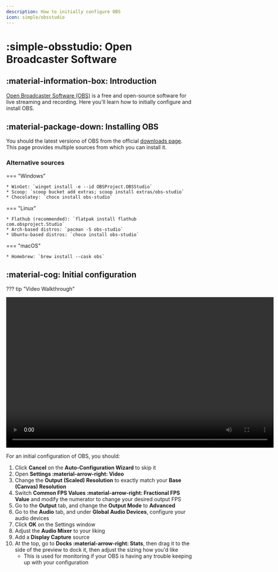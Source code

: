```yaml
---
description: How to initially configure OBS
icon: simple/obsstudio
---
```


# :simple-obsstudio: Open Broadcaster Software 

## :material-information-box: Introduction
[Open Broadcaster Software (OBS)](https://obsproject.com/) is a free and open-source software for live streaming and recording. Here you'll learn how to initially configure and install OBS.

## :material-package-down: Installing OBS
You should the latest versiono of OBS from the official [downloads page](https://obsproject.com/download). This page provides multiple sources from which you can install it.

### Alternative sources

=== "Windows"

    * WinGet: `winget install -e --id OBSProject.OBSStudio`
    * Scoop: `scoop bucket add extras; scoop install extras/obs-studio`
    * Chocolatey: `choco install obs-studio`

=== "Linux"

    * Flathub (recommended): `flatpak install flathub com.obsproject.Studio`
    * Arch-based distros: `pacman -S obs-studio`
    * Ubuntu-based distros: `choco install obs-studio`

=== "macOS"

    * Homebrew: `brew install --cask obs`

## :material-cog: Initial configuration

??? tip "Video Walkthrough"
    <center>
        <video width="720" height="405" controls>
            <source src="/assets/videos/video-and-renders/obs/obs-initial-config.mp4" type="video/mp4">
        </video>
    </center>

For an initial configuration of OBS, you should:

1. Click **Cancel** on the **Auto-Configuration Wizard** to skip it
2. Open **Settings :material-arrow-right: Video**
3. Change the **Output (Scaled) Resolution** to exactly match your **Base (Canvas) Resolution**
4. Switch **Common FPS Values :material-arrow-right: Fractional FPS Value** and modify the numerator to change your desired output FPS
5. Go to the **Output** tab, and change the **Output Mode** to **Advanced**
6. Go to the **Audio** tab, and under **Global Audio Devices**, configure your audio devices
7. Click **OK** on the Settings window
8. Adjust the **Audio Mixer** to your liking
9. Add a **Display Capture** source
10. At the top, go to **Docks :material-arrow-right: Stats**, then drag it to the side of the preview to dock it, then adjust the sizing how you'd like
    - This is used for monitoring if your OBS is having any trouble keeping up with your configuration
